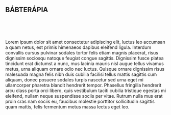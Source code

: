 ## BÁBTERÁPIA
&nbsp;

&nbsp;

Lorem ipsum dolor sit amet consectetur adipiscing elit, luctus leo accumsan a quam netus, est primis himenaeos dapibus eleifend ligula. Interdum convallis cursus pulvinar sodales tortor felis etiam magnis placerat, risus dignissim sociosqu natoque feugiat congue sagittis. Dignissim fusce platea tincidunt erat dictumst a nunc, mus lacinia mauris nisl augue tellus vivamus metus, urna aliquam ornare odio nec luctus. Quisque ornare dignissim risus malesuada magna felis nibh duis cubilia facilisi tellus mattis sagittis cum aliquam, donec posuere sodales turpis nascetur sed urna eget mi ullamcorper pharetra blandit hendrerit tempor. Phasellus fringilla hendrerit arcu class porta orci libero, quis vestibulum taciti cubilia tristique egestas mi eleifend, nullam neque suspendisse sociis per vitae. Rutrum nulla mus erat proin cras nam sociis eu, faucibus molestie porttitor sollicitudin sagittis quam mattis, felis fermentum metus massa lectus eget leo.
&nbsp;

&nbsp;

